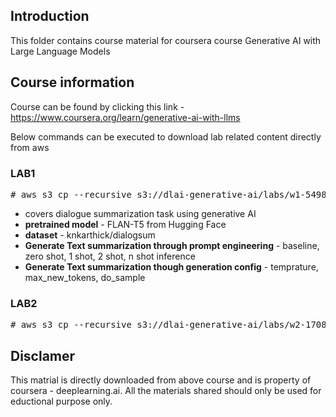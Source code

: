 ## Introduction

This folder contains course material for coursera course Generative AI with Large Language Models <br>

## Course information 
Course can be found by clicking this link - https://www.coursera.org/learn/generative-ai-with-llms

Below commands can be executed to download lab related content directly from aws
### LAB1

<pre>
# aws s3 cp --recursive s3://dlai-generative-ai/labs/w1-549876/ ./
</pre>

* covers dialogue summarization task using generative AI
* **pretrained model** - FLAN-T5 from Hugging Face
* **dataset** - knkarthick/dialogsum
* **Generate Text summarization through prompt engineering** - baseline, zero shot, 1 shot, 2 shot, n shot inference
* **Generate Text summarization though generation config** - temprature, max_new_tokens, do_sample

### LAB2 
<pre>
# aws s3 cp --recursive s3://dlai-generative-ai/labs/w2-170864/ ./
</pre>


## Disclamer
This matrial is directly downloaded from above course and is property of coursera - deeplearning.ai.
All the materials shared should only be used for eductional purpose only.

